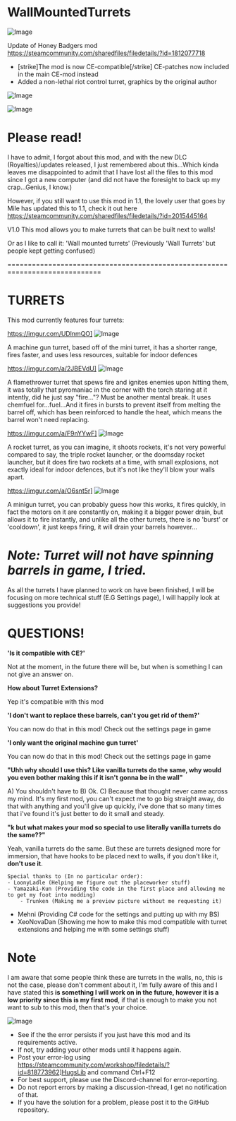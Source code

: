 # WallMountedTurrets

![Image](https://i.imgur.com/buuPQel.png)

Update of Honey Badgers mod
https://steamcommunity.com/sharedfiles/filedetails/?id=1812077718

- [strike]The mod is now CE-compatible[/strike] CE-patches now included in the main CE-mod instead
- Added a non-lethal riot control turret, graphics by the original author

![Image](https://i.imgur.com/pufA0kM.png)

	
![Image](https://i.imgur.com/Z4GOv8H.png)


# Please read!

I have to admit, I forgot about this mod, and with the new DLC (Royalties)/updates released, I just remembered about this...Which kinda leaves me disappointed to admit that I have lost all the files to this mod since I got a new computer (and did not have the foresight to back up my crap...Genius, I know.)

However, if you still want to use this mod in 1.1, the lovely user that goes by Mile has updated this to 1.1, check it out here https://steamcommunity.com/sharedfiles/filedetails/?id=2015445164


V1.0
    This mod allows you to make turrets that can be built next to walls!
	

Or as I like to call it: 'Wall mounted turrets' (Previously 'Wall Turrets' but people kept getting confused)

=============================================================================
# TURRETS


This mod currently features four turrets:

https://imgur.com/UDlnmQO] ![Image](https://i.imgur.com/UDlnmQO.png)
 
A machine gun turret, based off of the mini turret, it has a shorter range, fires faster, and uses less resources, suitable for indoor defences

https://imgur.com/a/2JBEVdU] ![Image]( https://i.imgur.com/y7DOrfc.png)
 
A flamethrower turret that spews fire and ignites enemies upon hitting them, it was totally that pyromaniac in the corner with the torch staring at it intently, did he just say "fire..."? Must be another mental break. It uses chemfuel for...fuel...And it fires in bursts to prevent itself from melting the barrel off, which has been reinforced to handle the heat, which means the barrel won't need replacing.

https://imgur.com/a/F9nYYwF] ![Image]( https://i.imgur.com/ZUjiass.png )
 
A rocket turret, as you can imagine, it shoots rockets, it's not very powerful compared to say, the triple rocket launcher, or the doomsday rocket launcher, but it does fire two rockets at a time, with small explosions, not exactly ideal for indoor defences, but it's not like they'll blow your walls apart.

https://imgur.com/a/O6snt5r] ![Image]( https://i.imgur.com/4FZo8HD.gif )
 
A minigun turret, you can probably guess how this works, it fires quickly, in fact the motors on it are constantly on, making it a bigger power drain, but allows it to fire instantly, and unlike all the other turrets, there is no 'burst' or 'cooldown', it just keeps firing, it will drain your barrels however...

*Note: Turret will not have spinning barrels in game, I tried.*
=============================================================================

As all the turrets I have planned to work on have been finished, I will be focusing on more technical stuff (E.G Settings page), I will happily look at suggestions you provide!

# QUESTIONS!


**'Is it compatible with CE?'**
	
Not at the moment, in the future there will be, but when is something I can not give an answer on.

**How about Turret Extensions?**

Yep it's compatible with this mod

**'I don't want to replace these barrels, can't you get rid of them?'**

You can now do that in this mod! Check out the settings page in game

**'I only want the original machine gun turret'**

You can now do that in this mod! Check out the settings page in game

**"Uhh why should I use this? Like vanilla turrets do the same,  why would you even bother making this if it isn't gonna be in the wall"**

A) You shouldn't have to
B) Ok.
C) Because that thought never came across my mind. It's my first mod, you can't expect me to go big straight away, do that with anything and you'll give up quickly, i've done that so many times that i've found it's just better to do it small and steady.

**"k but what makes your mod so special to use literally vanilla turrets do the same??"**

Yeah, vanilla turrets do the same. But these are turrets designed more for immersion, that have hooks to be placed next to walls, if you don't like it, **don't use it**.

	Special thanks to (In no particular order):
	- LoonyLadle (Helping me figure out the placeworker stuff)
	- Yamazaki-Kun (Providing the code in the first place and allowing me to get my foot into modding)
        - Trunken (Making me a preview picture without me requesting it)
- Mehni (Providing C# code for the settings and putting up with my BS)
- XeoNovaDan (Showing me how to make this mod compatible with turret extensions and helping me with some settings stuff)


# Note

I am aware that some people think these are turrets in the walls, no, this is not the case, please don't comment about it, I'm fully aware of this and I have stated this **is something I will work on in the future, however it is a low priority since this is my first mod**, if that is enough to make you not want to sub to this mod, then that's your choice.


![Image](https://i.imgur.com/PwoNOj4.png)



-  See if the the error persists if you just have this mod and its requirements active.
-  If not, try adding your other mods until it happens again.
-  Post your error-log using https://steamcommunity.com/workshop/filedetails/?id=818773962]HugsLib and command Ctrl+F12
-  For best support, please use the Discord-channel for error-reporting.
-  Do not report errors by making a discussion-thread, I get no notification of that.
-  If you have the solution for a problem, please post it to the GitHub repository.



